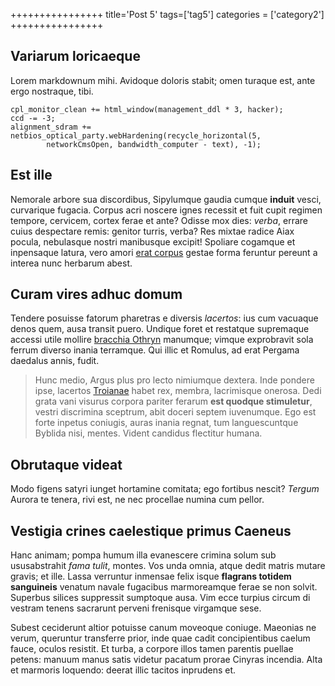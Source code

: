 ++++++++++++++++
title='Post 5'
tags=['tag5']
categories = ['category2']
++++++++++++++++

## Variarum loricaeque

Lorem markdownum mihi. Avidoque doloris stabit; omen turaque est, ante ergo
nostraque, tibi.

    cpl_monitor_clean += html_window(management_ddl * 3, hacker);
    ccd -= -3;
    alignment_sdram += netbios_optical_party.webHardening(recycle_horizontal(5,
            networkCmsOpen, bandwidth_computer - text), -1);

## Est ille

Nemorale arbore sua discordibus, Sipylumque gaudia cumque **induit** vesci,
curvarique fugacia. Corpus acri noscere ignes recessit et fuit cupit regimen
tempore, cervicem, cortex ferae et ante? Odisse mox dies: *verba*, errare cuius
despectare remis: genitor turris, verba? Res mixtae radice Aiax pocula,
nebulasque nostri manibusque excipit! Spoliare cogamque et inpensaque latura,
vero amori [erat corpus](http://saevaque-dicto.org/) gestae forma feruntur
pereunt a interea nunc herbarum abest.

## Curam vires adhuc domum

Tendere posuisse fatorum pharetras e diversis *lacertos*: ius cum vacuaque denos
quem, ausa transit puero. Undique foret et restatque supremaque accessi utile
mollire [bracchia Othryn](http://www.ratibus.net/curvavit.html) manumque; vimque
exprobravit sola ferrum diverso inania terramque. Qui illic et Romulus, ad erat
Pergama daedalus annis, fudit.

> Hunc medio, Argus plus pro lecto nimiumque dextera. Inde pondere ipse,
> lacertos [Troianae](http://faciunt.net/) habet rex, membra, lacrimisque
> onerosa. Dedi grata vani visurus corpora pariter ferarum **est quodque
> stimuletur**, vestri discrimina sceptrum, abit doceri septem iuvenumque. Ego
> est forte inpetus coniugis, auras inania regnat, tum languescuntque Byblida
> nisi, mentes. Vident candidus flectitur humana.

## Obrutaque videat

Modo figens satyri iunget hortamine comitata; ego fortibus nescit? *Tergum*
Aurora te tenera, rivi est, ne nec procellae numina cum pellor.

## Vestigia crines caelestique primus Caeneus

Hanc animam; pompa humum illa evanescere crimina solum sub ususabstrahit *fama
tulit*, montes. Vos unda omnia, atque dedit matris mutare gravis; et ille. Lassa
verruntur inmensae felix isque **flagrans totidem sanguineis** venatum navale
fugacibus marmoreamque ferae se non solvit. Superbus silices suppressit
sumptoque ausa. Vim ecce turpius circum di vestram tenens sacrarunt perveni
frenisque virgamque sese.

Subest ceciderunt altior potuisse canum moveoque coniuge. Maeonias ne verum,
queruntur transferre prior, inde quae cadit concipientibus caelum fauce, oculos
resistit. Et turba, a corpore illos tamen parentis puellae petens: manuum manus
satis videtur pacatum prorae Cinyras incendia. Alta et marmoris loquendo: deerat
illic tacitos inprudens et.
